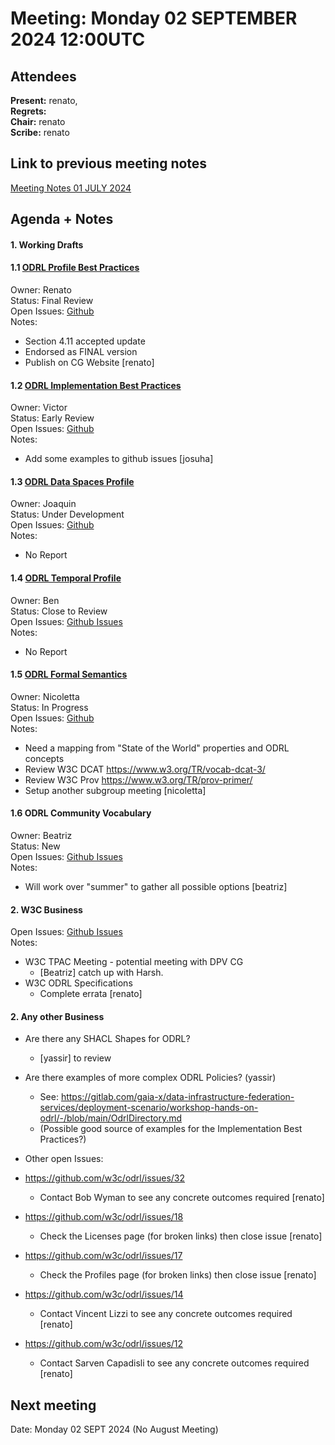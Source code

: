 # Meeting:  Monday 02 SEPTEMBER 2024 12:00UTC

## Attendees

**Present:**  renato,  
**Regrets:**   
**Chair:**   renato    
**Scribe:**   renato  

## Link to previous meeting notes

[Meeting Notes 01 JULY 2024](meeting-2024-07-01.md)

## Agenda + Notes

#### 1. Working Drafts   

#### 1.1 [ODRL Profile Best Practices](https://w3c.github.io/odrl/profile-bp/)
Owner: Renato  
Status: Final Review  
Open Issues: [Github](https://github.com/w3c/odrl/issues?q=is%3Aissue+is%3Aopen+label%3A%22Profile+Best+Practices%22)  
Notes:  
- Section 4.11 accepted update
- Endorsed as FINAL version
- Publish on CG Website [renato]


#### 1.2 [ODRL Implementation Best Practices](https://w3c.github.io/odrl/bp/)
Owner: Victor  
Status: Early Review  
Open Issues: [Github](https://github.com/w3c/odrl/issues?q=is%3Aissue+is%3Aopen+label%3A%22Implementation+Best+Practices%22)  
Notes:
 - Add some examples to github issues [josuha]
 

#### 1.3 [ODRL Data Spaces Profile](https://w3c.github.io/odrl/profile-bigdata/)
Owner: Joaquin  
Status: Under Development  
Open Issues: [Github](https://github.com/w3c/odrl/issues?q=is%3Aissue+is%3Aopen+label%3A%22Big+Data%22)  
Notes:
 - No Report


#### 1.4 [ODRL Temporal Profile](https://w3c.github.io/odrl/profile-temporal/)
Owner: Ben  
Status: Close to Review  
Open Issues: [Github Issues](https://github.com/w3c/odrl/issues?q=is%3Aissue+is%3Aopen+label%3A%22Temporal+Profile%22)  
Notes:
 - No Report

#### 1.5 [ODRL Formal Semantics](https://w3c.github.io/odrl/formal-semantics/)
Owner: Nicoletta  
Status: In Progress  
Open Issues: [Github](https://github.com/w3c/odrl/issues?q=is%3Aissue+is%3Aopen+label%3A%22Formal+Semantics%22)  
Notes:
- Need a mapping from "State of the World" properties and ODRL concepts
- Review W3C DCAT https://www.w3.org/TR/vocab-dcat-3/
- Review W3C Prov https://www.w3.org/TR/prov-primer/
- Setup another subgroup meeting [nicoletta]

#### 1.6 ODRL Community Vocabulary
Owner: Beatriz  
Status: New  
Open Issues: [Github Issues](https://github.com/w3c/odrl/issues?q=is%3Aissue+is%3Aopen+label%3A%22Community+Vocabulary%22)   
Notes:
- Will work over "summer" to gather all possible options [beatriz]


#### 2. W3C Business

Open Issues: [Github Issues](https://github.com/w3c/odrl/issues?q=is%3Aissue+is%3Aopen+label%3AW3C)  
Notes:
- W3C TPAC Meeting - potential meeting with DPV CG
    - [Beatriz] catch up with Harsh.
- W3C ODRL Specifications 
    - Complete errata [renato]
 
 

#### 2. Any other Business

- Are there any SHACL Shapes for ODRL?
    - [yassir] to review
- Are there examples of more complex ODRL Policies? (yassir)
    - See: https://gitlab.com/gaia-x/data-infrastructure-federation-services/deployment-scenario/workshop-hands-on-odrl/-/blob/main/OdrlDirectory.md
    - (Possible good source of examples for the Implementation Best Practices?)


- Other open Issues:  
- https://github.com/w3c/odrl/issues/32  
    - Contact Bob Wyman to see any concrete outcomes required [renato]
- https://github.com/w3c/odrl/issues/18  
    - Check the Licenses page (for broken links) then close issue [renato]
- https://github.com/w3c/odrl/issues/17   
    - Check the Profiles page (for broken links) then close issue [renato]
- https://github.com/w3c/odrl/issues/14  
    - Contact Vincent Lizzi to see any concrete outcomes required [renato]
- https://github.com/w3c/odrl/issues/12
    - Contact Sarven Capadisli to see any concrete outcomes required [renato]

## Next meeting

Date: Monday 02 SEPT 2024 (No August Meeting)

